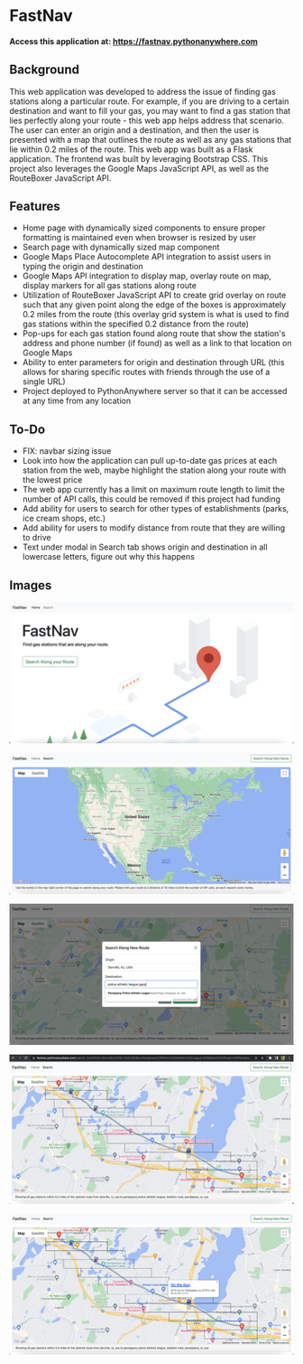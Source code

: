 # FastNav

#### Access this application at: https://fastnav.pythonanywhere.com

## Background

This web application was developed to address the issue of finding gas stations along a particular route. For example, if you are driving to a certain destination and want to fill your gas, you may want to find a gas station that lies perfectly along your route - this web app helps address that scenario. The user can enter an origin and a destination, and then the user is presented with a map that outlines the route as well as any gas stations that lie within 0.2 miles of the route. This web app was built as a Flask application. The frontend was built by leveraging Bootstrap CSS. This project also leverages the Google Maps JavaScript API, as well as the RouteBoxer JavaScript API.

## Features

- Home page with dynamically sized components to ensure proper formatting is maintained even when browser is resized by user
- Search page with dynamically sized map component
- Google Maps Place Autocomplete API integration to assist users in typing the origin and destination
- Google Maps API integration to display map, overlay route on map, display markers for all gas stations along route
- Utilization of RouteBoxer JavaScript API to create grid overlay on route such that any given point along the edge of the boxes is approximately 0.2 miles from the route (this overlay grid system is what is used to find gas stations within the specified 0.2 distance from the route)
- Pop-ups for each gas station found along route that show the station's address and phone number (if found) as well as a link to that location on Google Maps
- Ability to enter parameters for origin and destination through URL (this allows for sharing specific routes with friends through the use of a single URL)
- Project deployed to PythonAnywhere server so that it can be accessed at any time from any location

## To-Do

- FIX: navbar sizing issue
- Look into how the application can pull up-to-date gas prices at each station from the web, maybe highlight the station along your route with the lowest price
- The web app currently has a limit on maximum route length to limit the number of API calls, this could be removed if this project had funding
- Add ability for users to search for other types of establishments (parks, ice cream shops, etc.)
- Add ability for users to modify distance from route that they are willing to drive
- Text under modal in Search tab shows origin and destination in all lowercase letters, figure out why this happens

## Images

![Home Page](https://github.com/bhavyapatel2002/FastNav/blob/6bf44015c6af06b8575f1bd959e66a405f7c7b7f/static/screenshots/Home%20Page.png)

![Search Page](https://github.com/bhavyapatel2002/FastNav/blob/6bf44015c6af06b8575f1bd959e66a405f7c7b7f/static/screenshots/Search%20Page.png)

![Enter Route](https://github.com/bhavyapatel2002/FastNav/blob/6bf44015c6af06b8575f1bd959e66a405f7c7b7f/static/screenshots/Enter%20Route.png)

![Show Results (includes URL to show parameters)](https://github.com/bhavyapatel2002/FastNav/blob/6bf44015c6af06b8575f1bd959e66a405f7c7b7f/static/screenshots/Show%20Results.png)

![Info Popup](https://github.com/bhavyapatel2002/FastNav/blob/6bf44015c6af06b8575f1bd959e66a405f7c7b7f/static/screenshots/Info%20Popup.png)
